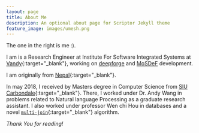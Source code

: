 ```yaml
---
layout: page
title: About Me
description: An optional about page for Scriptor Jekyll theme
feature_image: images/umesh.png
---
```

The one in the right is me :).

I am is a Research Engineer at Institute For Software Integrated Systems at [Vandy](https://www.isis.vanderbilt.edu){:target="_blank"}, working on   [deepforge](https://www.github.com/deepforge-dev/deepforge) and [MoSDeF](https://www.github.com/mosdef-hub) development. 

I am originally from [Nepal](https://en.wikipedia.org/wiki/Nepal){:target="_blank"}. 

In may 2018, I received by Masters degree in Computer Science from [SIU Carbondale](https://siu.edu){:target="_blank"}. There, I worked under Dr. Andy Wang 
in problems related to Natural language Processing as a graduate research assistant. I also worked under professor Wen chi Hou in databases and a novel 
[`multi-join`](https://github.com/multijoin-hub/){:target="_blank"} algorithm.

*Thank You for reading!*
